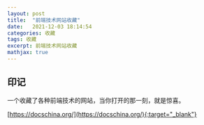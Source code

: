 ```yaml
---
layout: post
title:  "前端技术网站收藏"
date:   2021-12-03 18:14:54
categories: 收藏
tags: 收藏
excerpt: 前端技术网站收藏
mathjax: true
---
```




## 印记

一个收藏了各种前端技术的网站，当你打开的那一刻，就是惊喜。

[https://docschina.org/](https://docschina.org/){:target="_blank"}